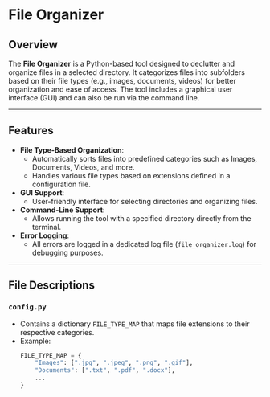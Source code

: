 # File Organizer

## Overview
The **File Organizer** is a Python-based tool designed to declutter and organize files in a selected directory. It categorizes files into subfolders based on their file types (e.g., images, documents, videos) for better organization and ease of access. The tool includes a graphical user interface (GUI) and can also be run via the command line.

---

## Features
- **File Type-Based Organization**:
  - Automatically sorts files into predefined categories such as Images, Documents, Videos, and more.
  - Handles various file types based on extensions defined in a configuration file.
- **GUI Support**:
  - User-friendly interface for selecting directories and organizing files.
- **Command-Line Support**:
  - Allows running the tool with a specified directory directly from the terminal.
- **Error Logging**:
  - All errors are logged in a dedicated log file (`file_organizer.log`) for debugging purposes.

---

## File Descriptions

### `config.py`
- Contains a dictionary `FILE_TYPE_MAP` that maps file extensions to their respective categories.
- Example:
  ```python
  FILE_TYPE_MAP = {
      "Images": [".jpg", ".jpeg", ".png", ".gif"],
      "Documents": [".txt", ".pdf", ".docx"],
      ...
  }
